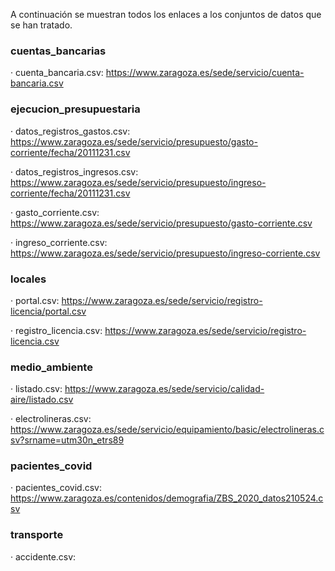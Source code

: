 A continuación se muestran todos los enlaces a los conjuntos de datos que se han tratado.

### cuentas_bancarias
· cuenta_bancaria.csv: https://www.zaragoza.es/sede/servicio/cuenta-bancaria.csv

### ejecucion_presupuestaria
· datos_registros_gastos.csv: https://www.zaragoza.es/sede/servicio/presupuesto/gasto-corriente/fecha/20111231.csv

· datos_registros_ingresos.csv: https://www.zaragoza.es/sede/servicio/presupuesto/ingreso-corriente/fecha/20111231.csv

· gasto_corriente.csv: https://www.zaragoza.es/sede/servicio/presupuesto/gasto-corriente.csv

· ingreso_corriente.csv: https://www.zaragoza.es/sede/servicio/presupuesto/ingreso-corriente.csv

### locales
· portal.csv: https://www.zaragoza.es/sede/servicio/registro-licencia/portal.csv

· registro_licencia.csv: https://www.zaragoza.es/sede/servicio/registro-licencia.csv

### medio_ambiente
· listado.csv: https://www.zaragoza.es/sede/servicio/calidad-aire/listado.csv

· electrolineras.csv: https://www.zaragoza.es/sede/servicio/equipamiento/basic/electrolineras.csv?srname=utm30n_etrs89 

### pacientes_covid
· pacientes_covid.csv: https://www.zaragoza.es/contenidos/demografia/ZBS_2020_datos210524.csv

### transporte
· accidente.csv: 